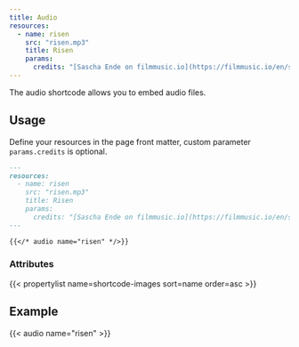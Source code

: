 ```yaml
---
title: Audio
resources:
  - name: risen
    src: "risen.mp3"
    title: Risen
    params:
      credits: "[Sascha Ende on filmmusic.io](https://filmmusic.io/en/song/12856-risen)"
---
```


The audio shortcode allows you to embed audio files.

## Usage

Define your resources in the page front matter, custom parameter `params.credits` is optional.

<!-- spellchecker-disable -->

```md
---
resources:
  - name: risen
    src: "risen.mp3"
    title: Risen
    params:
      credits: "[Sascha Ende on filmmusic.io](https://filmmusic.io/en/song/12856-risen)"
---

{{</* audio name="risen" */>}}
```

### Attributes

<!-- prettier-ignore-start -->
<!-- spellchecker-disable -->
{{< propertylist name=shortcode-images sort=name order=asc >}}
<!-- spellchecker-enable -->
<!-- prettier-ignore-end -->

<!-- spellchecker-enable -->

## Example

<!-- spellchecker-disable -->

{{< audio name="risen" >}}

<!-- spellchecker-enable -->
